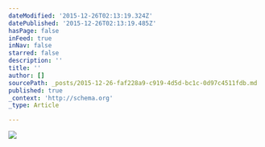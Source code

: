```yaml
---
dateModified: '2015-12-26T02:13:19.324Z'
datePublished: '2015-12-26T02:13:19.485Z'
hasPage: false
inFeed: true
inNav: false
starred: false
description: ''
title: ''
author: []
sourcePath: _posts/2015-12-26-faf228a9-c919-4d5d-bc1c-0d97c4511fdb.md
published: true
_context: 'http://schema.org'
_type: Article

---
```

![](https://the-grid-user-content.s3-us-west-2.amazonaws.com/1ce8e13e-c9fa-4cca-a18a-ff61b614d9a6.jpg)